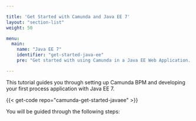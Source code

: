 ```yaml
---

title: 'Get Started with Camunda and Java EE 7'
layout: "section-list"
weight: 50

menu:
  main:
    name: "Java EE 7"
    identifier: "get-started-java-ee"
    pre: "Get started with using Camunda in a Java EE Web Application. Learn how to Camunda together with JSF, CDI, EJBs and JPA."

---
```


This tutorial guides you through setting up Camunda BPM and developing your first process application with Java EE 7.

{{< get-code repo="camunda-get-started-javaee" >}}

You will be guided through the following steps:
